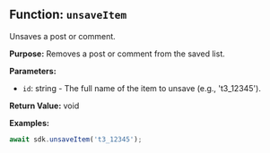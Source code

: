 ## Function: `unsaveItem`

Unsaves a post or comment.

**Purpose:**
Removes a post or comment from the saved list.

**Parameters:**
- `id`: string - The full name of the item to unsave (e.g., 't3_12345').

**Return Value:**
void

**Examples:**
```typescript
await sdk.unsaveItem('t3_12345');
```